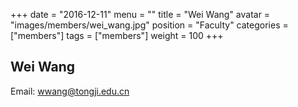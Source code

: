 +++
date = "2016-12-11"
menu = ""
title = "Wei Wang"
avatar = "images/members/wei_wang.jpg"
position = "Faculty"
categories = ["members"]
tags = ["members"]
weight = 100
+++
<br/>

## Wei Wang

Email: [wwang@tongji.edu.cn](mailto:wwang@tongji.edu.cn)
